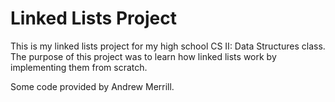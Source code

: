 # Linked Lists Project
This is my linked lists project for my high school CS II: Data Structures class. The purpose of this project was to learn how linked lists work by implementing them from scratch.

Some code provided by Andrew Merrill.
